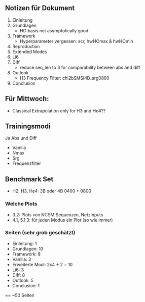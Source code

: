 ## Notizen für Dokument

1. Einleitung
2. Grundlagen
   - HO basis not asymptotically good
3. Framework
   - Hyperparameter vergessen: scr, hwHOmax & hwHOmin
4. Reproduction
5. Extended Modes
6. Li6
7. Diff
   - reduce seq_len to 3 for comparability between abs and diff
8. Outlook
   - H3 Frequency Filter: chi2bSMSI4B_srg0800
9. Conclusion

## Für Mittwoch:

- Classical Extrapolation only for H3 and He4??

## Trainingsmodi

Je Abs und Diff

- Vanilla
- Nmax
- Srg
- Frequenzfilter

## Benchmark Set

- H2, H3, He4: 3B oder 4B 0400 + 0800

### Welche Plots

- 3.2: Plots von NCSM Sequenzen, Netzinputs
- 4.1, 5.1.3: für jeden Modus ein Plot (so wie immer)

### Seiten (sehr grob geschätzt)

- Einleitung: 1
- Grundlagen: 10
- Framework: 8
- Vanilla: 3
- Erweiterte Modi: 2x4 + 2 = 10
- Li6: 3
- Diff: 8
- Outlook: 5
- Conclusion: 1

== ~50 Seiten
